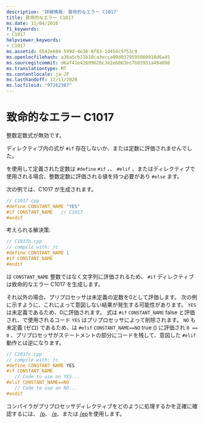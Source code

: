 ```yaml
---
description: '詳細情報: 致命的なエラー C1017'
title: 致命的なエラー C1017
ms.date: 11/04/2016
f1_keywords:
- C1017
helpviewer_keywords:
- C1017
ms.assetid: 5542e604-599d-4e36-8f83-1d454c5753c9
ms.openlocfilehash: a36a5cb11b10ca3ecca00d0379595060918d6a45
ms.sourcegitcommit: d6af41e42699628c3e2e6063ec7b03931a49a098
ms.translationtype: MT
ms.contentlocale: ja-JP
ms.lasthandoff: 12/11/2020
ms.locfileid: "97262387"
---
```

# <a name="fatal-error-c1017"></a>致命的なエラー C1017

整数定数式が無効です。

ディレクティブ内の式が `#if` 存在しないか、または定数に評価されませんでした。

を使用して定義された定数は `#define` `#if` 、、 `#elif` 、またはディレクティブで使用される場合、整数定数に評価される値を持つ必要があり `#else` ます。

次の例では、C1017 が生成されます。

```cpp
// C1017.cpp
#define CONSTANT_NAME "YES"
#if CONSTANT_NAME   // C1017
#endif
```

考えられる解決策:

```cpp
// C1017b.cpp
// compile with: /c
#define CONSTANT_NAME 1
#if CONSTANT_NAME
#endif
```

は `CONSTANT_NAME` 整数ではなく文字列に評価されるため、 `#if` ディレクティブは致命的なエラー C1017 を生成します。

それ以外の場合、プリプロセッサは未定義の定数を0として評価します。 次の例に示すように、これによって意図しない結果が発生する可能性があります。 `YES` は未定義であるため、0に評価されます。 式は `#if` `CONSTANT_NAME` false と評価され、で使用されるコード `YES` はプリプロセッサによって削除されます。 `NO` も未定義 (ゼロ) であるため、は `#elif` `CONSTANT_NAME==NO` true () に評価され `0 == 0` 、プリプロセッサがステートメントの部分にコードを残して、意図した `#elif` 動作とは逆になります。

```cpp
// C1017c.cpp
// compile with: /c
#define CONSTANT_NAME YES
#if CONSTANT_NAME
   // Code to use on YES...
#elif CONSTANT_NAME==NO
   // Code to use on NO...
#endif
```

コンパイラがプリプロセッサディレクティブをどのように処理するかを正確に確認するには、 [/p](../../build/reference/p-preprocess-to-a-file.md)、 [/e](../../build/reference/e-preprocess-to-stdout.md)、または [/ep](../../build/reference/ep-preprocess-to-stdout-without-hash-line-directives.md)を使用します。
